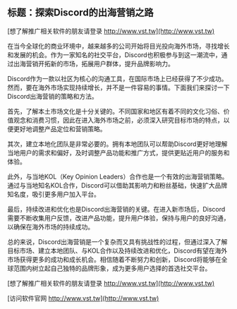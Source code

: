 ## **标题：探索Discord的出海营销之路**

[想了解推广相关软件的朋友请登录 http://www.vst.tw](http://www.vst.tw)

在当今全球化的商业环境中，越来越多的公司开始将目光投向海外市场，寻找增长和发展的机会。作为一家知名的社交平台，Discord也积极参与到这一潮流中，通过出海营销开拓新的市场，拓展用户群体，提升品牌影响力。

Discord作为一款以社区为核心的沟通工具，在国际市场上已经获得了不少成功。然而，要在海外市场实现持续增长，并不是一件容易的事情。下面我们来探讨一下Discord出海营销的策略和方法。

首先，了解本土市场文化是十分关键的。不同国家和地区有着不同的文化习俗、价值观念和消费习惯，因此在进入海外市场之前，必须深入研究目标市场的特点，以便更好地调整产品定位和营销策略。

其次，建立本地化团队是非常必要的。拥有本地团队可以帮助Discord更好地理解当地用户的需求和偏好，及时调整产品功能和推广方式，提供更贴近用户的服务和体验。

此外，与当地KOL（Key Opinion Leaders）合作也是一个有效的出海营销策略。通过与当地知名KOL合作，Discord可以借助其影响力和粉丝基础，快速扩大品牌知名度，吸引更多用户加入平台。

最后，持续改进和优化也是Discord出海营销的关键。在进入新市场后，Discord需要不断收集用户反馈，改进产品功能，提升用户体验，保持与用户的良好沟通，以确保在海外市场的持续成功。

总的来说，Discord出海营销是一个复杂而又具有挑战性的过程，但通过深入了解目标市场、建立本地团队、与KOL合作以及持续改进和优化，Discord有望在海外市场获得更多的成功和成长机会。相信随着不断努力和创新，Discord将能够在全球范围内树立起自己独特的品牌形象，成为更多用户选择的首选社交平台。

[想了解推广相关软件的朋友请登录 http://www.vst.tw](http://www.vst.tw)


[访问软件官网 http://www.vst.tw](http://www.vst.tw)
